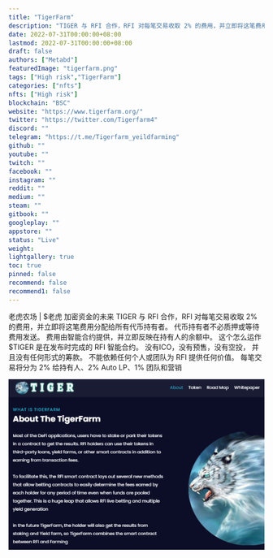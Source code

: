 ```yaml
---
title: "TigerFarm"
description: "TIGER 与 RFI 合作，RFI 对每笔交易收取 2% 的费用，并立即将这笔费用分配给所有代币持有者。"
date: 2022-07-31T00:00:00+08:00
lastmod: 2022-07-31T00:00:00+08:00
draft: false
authors: ["Metabd"]
featuredImage: "tigerfarm.png"
tags: ["High risk","TigerFarm"]
categories: ["nfts"]
nfts: ["High risk"]
blockchain: "BSC"
website: "https://www.tigerfarm.org/"
twitter: "https://twitter.com/Tigerfarm4"
discord: ""
telegram: "https://t.me/Tigerfarm_yeildfarming"
github: ""
youtube: ""
twitch: ""
facebook: ""
instagram: ""
reddit: ""
medium: ""
steam: ""
gitbook: ""
googleplay: ""
appstore: ""
status: "Live"
weight: 
lightgallery: true
toc: true
pinned: false
recommend: false
recommend1: false
---
```

老虎农场 | $老虎
加密资金的未来
TIGER 与 RFI 合作，RFI 对每笔交易收取 2% 的费用，并立即将这笔费用分配给所有代币持有者。 代币持有者不必质押或等待费用发送。 费用由智能合约提供，并立即反映在持有人的余额中。
这个怎么运作
$TIGER 是在发布时完成的 RFI 智能合约。 没有ICO，没有预售，没有空投，
并且没有任何形式的筹款。 不能依赖任何个人或团队为 RFI 提供任何价值。
每笔交易将分为 2% 给持有人、2% Auto LP、1% 团队和营销

![tigerfarm-dapp-defi-bsc-image2_2edaf30c218aa23ae18045ed91f1ec52](tigerfarm-dapp-defi-bsc-image2_2edaf30c218aa23ae18045ed91f1ec52.png)